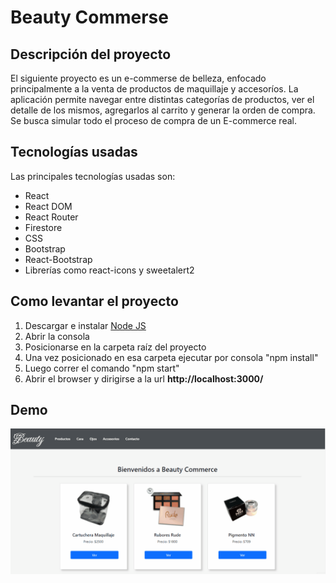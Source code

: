 # Beauty Commerse

## Descripción del proyecto

El siguiente proyecto es un e-commerse de belleza, enfocado principalmente a la venta de productos de maquillaje y accesoríos.
La aplicación permite navegar entre distintas categorías de productos, ver el detalle de los mismos, agregarlos al carrito y generar la orden de compra.
Se busca simular todo el proceso de compra de un E-commerce real.

## Tecnologías usadas

Las principales tecnologías usadas son:

- React
- React DOM
- React Router
- Firestore
- CSS
- Bootstrap
- React-Bootstrap
- Librerías como react-icons y sweetalert2

## Como levantar el proyecto

1. Descargar e instalar [Node JS](https://nodejs.org/en/)
2. Abrir la consola
3. Posicionarse en la carpeta raíz del proyecto
4. Una vez posicionado en esa carpeta ejecutar por consola "npm install"
5. Luego correr el comando "npm start"
6. Abrir el browser y dirigirse a la url **http://localhost:3000/**

## Demo

![Alt text](BeautyES.gif)
